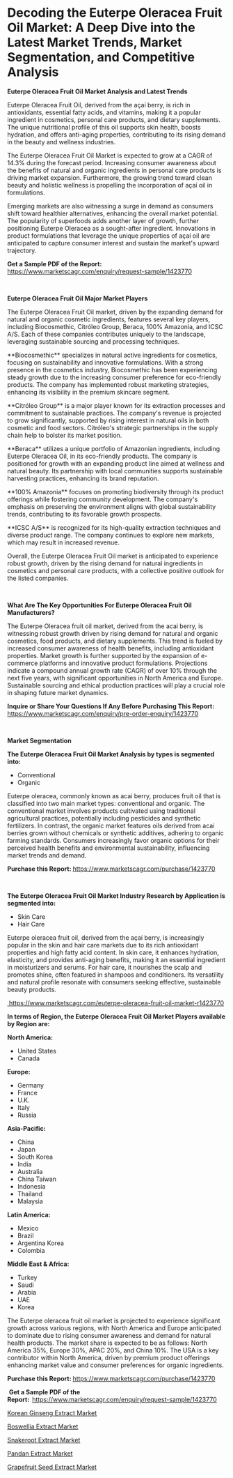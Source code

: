 <p><h1>Decoding the Euterpe Oleracea Fruit Oil Market: A Deep Dive into the Latest Market Trends, Market Segmentation, and Competitive Analysis</h1></p><p><strong>Euterpe Oleracea Fruit Oil Market Analysis and Latest Trends</strong></p>
<p><p>Euterpe Oleracea Fruit Oil, derived from the açaí berry, is rich in antioxidants, essential fatty acids, and vitamins, making it a popular ingredient in cosmetics, personal care products, and dietary supplements. The unique nutritional profile of this oil supports skin health, boosts hydration, and offers anti-aging properties, contributing to its rising demand in the beauty and wellness industries.</p><p>The Euterpe Oleracea Fruit Oil Market is expected to grow at a CAGR of 14.3% during the forecast period. Increasing consumer awareness about the benefits of natural and organic ingredients in personal care products is driving market expansion. Furthermore, the growing trend toward clean beauty and holistic wellness is propelling the incorporation of açaí oil in formulations. </p><p>Emerging markets are also witnessing a surge in demand as consumers shift toward healthier alternatives, enhancing the overall market potential. The popularity of superfoods adds another layer of growth, further positioning Euterpe Oleracea as a sought-after ingredient. Innovations in product formulations that leverage the unique properties of açaí oil are anticipated to capture consumer interest and sustain the market's upward trajectory.</p></p>
<p><strong>Get a Sample PDF of the Report:&nbsp;</strong> <a href="https://www.marketscagr.com/enquiry/request-sample/1423770?utm_campaign=1999&utm_medium=2&utm_source=Github&utm_content=ia&utm_term=30012025&utm_id=euterpe-oleracea-fruit-oil">https://www.marketscagr.com/enquiry/request-sample/1423770</a></p>
<p>&nbsp;</p>
<p><strong>Euterpe Oleracea Fruit Oil Major Market Players</strong></p>
<p><p>The Euterpe Oleracea Fruit Oil market, driven by the expanding demand for natural and organic cosmetic ingredients, features several key players, including Biocosmethic, Citróleo Group, Beraca, 100% Amazonia, and ICSC A/S. Each of these companies contributes uniquely to the landscape, leveraging sustainable sourcing and processing techniques.</p><p>**Biocosmethic** specializes in natural active ingredients for cosmetics, focusing on sustainability and innovative formulations. With a strong presence in the cosmetics industry, Biocosmethic has been experiencing steady growth due to the increasing consumer preference for eco-friendly products. The company has implemented robust marketing strategies, enhancing its visibility in the premium skincare segment.</p><p>**Citróleo Group** is a major player known for its extraction processes and commitment to sustainable practices. The company's revenue is projected to grow significantly, supported by rising interest in natural oils in both cosmetic and food sectors. Citróleo's strategic partnerships in the supply chain help to bolster its market position.</p><p>**Beraca** utilizes a unique portfolio of Amazonian ingredients, including Euterpe Oleracea Oil, in its eco-friendly products. The company is positioned for growth with an expanding product line aimed at wellness and natural beauty. Its partnership with local communities supports sustainable harvesting practices, enhancing its brand reputation.</p><p>**100% Amazonia** focuses on promoting biodiversity through its product offerings while fostering community development. The company's emphasis on preserving the environment aligns with global sustainability trends, contributing to its favorable growth prospects.</p><p>**ICSC A/S** is recognized for its high-quality extraction techniques and diverse product range. The company continues to explore new markets, which may result in increased revenue.</p><p>Overall, the Euterpe Oleracea Fruit Oil market is anticipated to experience robust growth, driven by the rising demand for natural ingredients in cosmetics and personal care products, with a collective positive outlook for the listed companies.</p></p>
<p>&nbsp;</p>
<p><strong>What Are The Key Opportunities For Euterpe Oleracea Fruit Oil Manufacturers?</strong></p>
<p><p>The Euterpe Oleracea fruit oil market, derived from the acai berry, is witnessing robust growth driven by rising demand for natural and organic cosmetics, food products, and dietary supplements. This trend is fueled by increased consumer awareness of health benefits, including antioxidant properties. Market growth is further supported by the expansion of e-commerce platforms and innovative product formulations. Projections indicate a compound annual growth rate (CAGR) of over 10% through the next five years, with significant opportunities in North America and Europe. Sustainable sourcing and ethical production practices will play a crucial role in shaping future market dynamics.</p></p>
<p><strong>Inquire or Share Your Questions If Any Before Purchasing This Report:</strong> <a href="https://www.marketscagr.com/enquiry/pre-order-enquiry/1423770?utm_campaign=1999&utm_medium=2&utm_source=Github&utm_content=ia&utm_term=30012025&utm_id=euterpe-oleracea-fruit-oil">https://www.marketscagr.com/enquiry/pre-order-enquiry/1423770</a></p>
<p>&nbsp;</p>
<p><strong>Market Segmentation</strong></p>
<p><strong>The Euterpe Oleracea Fruit Oil Market Analysis by types is segmented into:</strong></p>
<p><ul><li>Conventional</li><li>Organic</li></ul></p>
<p><p>Euterpe oleracea, commonly known as acai berry, produces fruit oil that is classified into two main market types: conventional and organic. The conventional market involves products cultivated using traditional agricultural practices, potentially including pesticides and synthetic fertilizers. In contrast, the organic market features oils derived from acai berries grown without chemicals or synthetic additives, adhering to organic farming standards. Consumers increasingly favor organic options for their perceived health benefits and environmental sustainability, influencing market trends and demand.</p></p>
<p><strong>Purchase this Report:&nbsp;</strong><a href="https://www.marketscagr.com/purchase/1423770?utm_campaign=1999&utm_medium=2&utm_source=Github&utm_content=ia&utm_term=30012025&utm_id=euterpe-oleracea-fruit-oil">https://www.marketscagr.com/purchase/1423770</a></p>
<p>&nbsp;</p>
<p><strong>The Euterpe Oleracea Fruit Oil Market Industry Research by Application is segmented into:</strong></p>
<p><ul><li>Skin Care</li><li>Hair Care</li></ul></p>
<p><p>Euterpe oleracea fruit oil, derived from the açaí berry, is increasingly popular in the skin and hair care markets due to its rich antioxidant properties and high fatty acid content. In skin care, it enhances hydration, elasticity, and provides anti-aging benefits, making it an essential ingredient in moisturizers and serums. For hair care, it nourishes the scalp and promotes shine, often featured in shampoos and conditioners. Its versatility and natural profile resonate with consumers seeking effective, sustainable beauty products.</p></p>
<p><a href="https://www.marketscagr.com/euterpe-oleracea-fruit-oil-market-r1423770?utm_campaign=1999&utm_medium=2&utm_source=Github&utm_content=ia&utm_term=30012025&utm_id=euterpe-oleracea-fruit-oil">&nbsp;https://www.marketscagr.com/euterpe-oleracea-fruit-oil-market-r1423770</a></p>
<p><strong>In terms of Region, the Euterpe Oleracea Fruit Oil Market Players available by Region are:</strong></p>
<p>
    <p> <strong> North America: </strong>
        <ul>
            <li>United States</li>
            <li>Canada</li>
        </ul>
        </p> 
    <p> <strong> Europe: </strong>
        <ul>
            <li>Germany</li>
            <li>France</li>
            <li>U.K.</li>
            <li>Italy</li>
            <li>Russia</li>
        </ul>
        </p> 
    <p> <strong> Asia-Pacific: </strong>
        <ul>
            <li>China</li>
            <li>Japan</li>
            <li>South Korea</li>
            <li>India</li>
            <li>Australia</li>
            <li>China Taiwan</li>
            <li>Indonesia</li>
            <li>Thailand</li>
            <li>Malaysia</li>
        </ul>
        </p> 
    <p> <strong> Latin America: </strong>
        <ul>
            <li>Mexico</li>
            <li>Brazil</li>
            <li>Argentina Korea</li>
            <li>Colombia</li>
        </ul>
        </p> 
    <p> <strong> Middle East & Africa: </strong>
        <ul>
            <li>Turkey</li>
            <li>Saudi</li>
            <li>Arabia</li>
            <li>UAE</li>
            <li>Korea</li>
        </ul>
    </p>
    </p>
<p><p>The Euterpe oleracea fruit oil market is projected to experience significant growth across various regions, with North America and Europe anticipated to dominate due to rising consumer awareness and demand for natural health products. The market share is expected to be as follows: North America 35%, Europe 30%, APAC 20%, and China 10%. The USA is a key contributor within North America, driven by premium product offerings enhancing market value and consumer preferences for organic ingredients.</p></p>
<p><strong>Purchase this Report: </strong><a href="https://www.marketscagr.com/purchase/1423770?utm_campaign=1999&utm_medium=2&utm_source=Github&utm_content=ia&utm_term=30012025&utm_id=euterpe-oleracea-fruit-oil">https://www.marketscagr.com/purchase/1423770</a></p>
<p>&nbsp;<strong>Get a Sample PDF of the Report:&nbsp;&nbsp;</strong><a href="https://www.marketscagr.com/enquiry/request-sample/1423770?utm_campaign=1999&utm_medium=2&utm_source=Github&utm_content=ia&utm_term=30012025&utm_id=euterpe-oleracea-fruit-oil">https://www.marketscagr.com/enquiry/request-sample/1423770</a></p>
<p><strong></strong></p>
<p><p><a href="https://github.com/mharielmesa/Market-Research-Report-List-5/blob/main/korean-ginseng-extract-market.md?utm_campaign=1999&utm_medium=2&utm_source=Github&utm_content=ia&utm_term=30012025&utm_id=euterpe-oleracea-fruit-oil">Korean Ginseng Extract Market</a></p><p><a href="https://github.com/itayjedhe/Market-Research-Report-List-1/blob/main/boswellia-extract-market.md?utm_campaign=1999&utm_medium=2&utm_source=Github&utm_content=ia&utm_term=30012025&utm_id=euterpe-oleracea-fruit-oil">Boswellia Extract Market</a></p><p><a href="https://github.com/tambraunrue691969/Market-Research-Report-List-1/blob/main/snakeroot-extract-market.md?utm_campaign=1999&utm_medium=2&utm_source=Github&utm_content=ia&utm_term=30012025&utm_id=euterpe-oleracea-fruit-oil">Snakeroot Extract Market</a></p><p><a href="https://github.com/tona7vba/Market-Research-Report-List-1/blob/main/pandan-extract-market.md?utm_campaign=1999&utm_medium=2&utm_source=Github&utm_content=ia&utm_term=30012025&utm_id=euterpe-oleracea-fruit-oil">Pandan Extract Market</a></p><p><a href="https://github.com/dringals/Market-Research-Report-List-6/blob/main/grapefruit-seed-extract-market.md?utm_campaign=1999&utm_medium=2&utm_source=Github&utm_content=ia&utm_term=30012025&utm_id=euterpe-oleracea-fruit-oil">Grapefruit Seed Extract Market</a></p></p>
